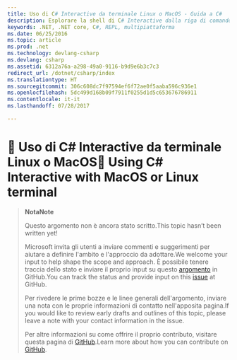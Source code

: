 ```yaml
---
title: Uso di C# Interactive da terminale Linux o MacOS - Guida a C#
description: Esplorare la shell di C# Interactive dalla riga di comando di Linux o MacOS
keywords: .NET, .NET core, C#, REPL, multipiattaforma
ms.date: 06/25/2016
ms.topic: article
ms.prod: .net
ms.technology: devlang-csharp
ms.devlang: csharp
ms.assetid: 6312a76a-a298-49a0-9116-b9d9e6b3c7c3
redirect_url: /dotnet/csharp/index
ms.translationtype: HT
ms.sourcegitcommit: 306c608dc7f97594ef6f72ae0f5aaba596c936e1
ms.openlocfilehash: 5dc499d168b09f7911f0255d1d5c653676786911
ms.contentlocale: it-it
ms.lasthandoff: 07/28/2017

---
```


# <a name="-using-c-interactive-with-macos-or-linux-terminal"></a><span data-ttu-id="66d24-104">🔧 Uso di C# Interactive da terminale Linux o MacOS</span><span class="sxs-lookup"><span data-stu-id="66d24-104">🔧 Using C# Interactive with MacOS or Linux terminal</span></span>

> <span data-ttu-id="66d24-105">**Nota**</span><span class="sxs-lookup"><span data-stu-id="66d24-105">**Note**</span></span>
> 
> <span data-ttu-id="66d24-106">Questo argomento non è ancora stato scritto.</span><span class="sxs-lookup"><span data-stu-id="66d24-106">This topic hasn’t been written yet!</span></span> 
>
> <span data-ttu-id="66d24-107">Microsoft invita gli utenti a inviare commenti e suggerimenti per aiutare a definire l'ambito e l'approccio da adottare.</span><span class="sxs-lookup"><span data-stu-id="66d24-107">We welcome your input to help shape the scope and approach.</span></span> <span data-ttu-id="66d24-108">È possibile tenere traccia dello stato e inviare il proprio input su questo [argomento](https://github.com/dotnet/docs/issues/971) in GitHub.</span><span class="sxs-lookup"><span data-stu-id="66d24-108">You can track the status and provide input on this [issue](https://github.com/dotnet/docs/issues/971) at GitHub.</span></span>
> 
> <span data-ttu-id="66d24-109">Per rivedere le prime bozze e le linee generali dell'argomento, inviare una nota con le proprie informazioni di contatto nell'apposita pagina.</span><span class="sxs-lookup"><span data-stu-id="66d24-109">If you would like to review early drafts and outlines of this topic, please leave a note with your contact information in the issue.</span></span>
>
> <span data-ttu-id="66d24-110">Per altre informazioni su come offrire il proprio contributo, visitare questa pagina di [GitHub](https://github.com/dotnet/docs/blob/master/CONTRIBUTING.md).</span><span class="sxs-lookup"><span data-stu-id="66d24-110">Learn more about how you can contribute on [GitHub](https://github.com/dotnet/docs/blob/master/CONTRIBUTING.md).</span></span>
>

